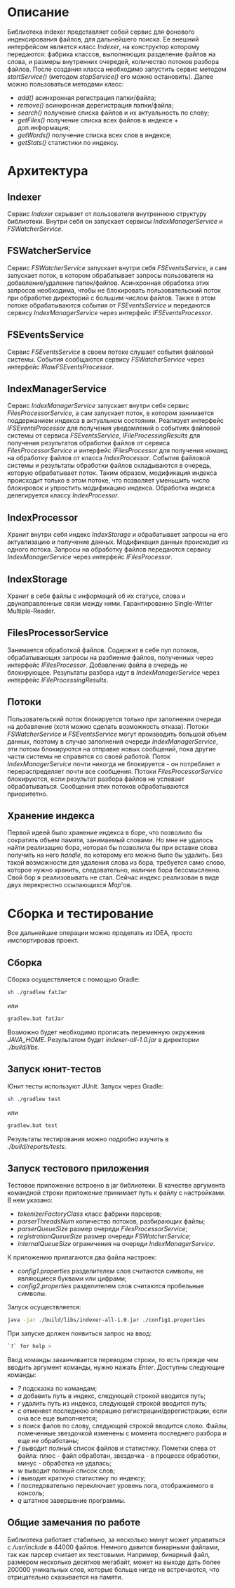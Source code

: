 # Описание
Библиотека indexer представляет собой сервис для фонового
индексирования файлов, для дальнейшего поиска. Ее внешний
интерфейсом является класс *Indexer*, на конструктор которому
передаются: фабрика классов, выполняющих разделение файлов
на слова, и размеры внутренних очередей, количество потоков
разбора файлов. После создания класса необходимо запустить
сервис методом *startService()* (методом *stopService()* его
можно остановить). Далее можно пользоваться методами класс:
 - *add()* асинхронная регистрация папки/файла;
 - *remove()* асинхронная дерегистрация папки/файла;
 - *search()* получение списка файлов и их актуальность по слову;
 - *getFiles()* получение списка всех файлов в индексе + доп.информация;
 - *getWords()* получение списка всех слов в индексе;
 - *getStats()* статистики по индексу.

# Архитектура

## Indexer
Сервис *Indexer* скрывает от пользователя внутреннюю структуру
библиотеки. Внутри себя он запускает сервисы *IndexManagerService*
и *FSWatcherService*.

## FSWatcherService
Сервис *FSWatcherService* запускает внутри себя *FSEventsService*,
а сам запускает поток, в котором обрабатывает запросы пользователя на
добавление/удаление папок/файлов. Асинхронная обработка этих запросов
необходима, чтобы не блокировать пользовательский поток при обработке
директорий с большим числом файлов. Также в этом потоке обрабатываются события
от *FSEventsService* и передаются сервису *IndexManagerService* через
интерфейс *IFSEventsProcessor*.

## FSEventsService
Сервис *FSEventsService* в своем потоке слушает события файловой системы.
События сообщаются сервису *FSWatcherService* через интерфейс *IRawFSEventsProcessor*.

## IndexManagerService
Сервис *IndexManagerService* запускает внутри себя сервис *FilesProcessorService*,
а сам запускает поток, в котором занимается поддержанием индекса в актуальном
состоянии. Реализует интерфейс *IFSEventsProcessor* для получения уведомлений
о событиях файловой системы от сервиса *FSEventsService*, *IFileProcessingResults*
для получения результатов обработки файлов от сервиса *FilesProcessorService* и
интерфейс *IFilesProcessor* для получения команд на обработку файлов от класса
*IndexProcessor*. События файловой системы и результаты обработки файлов
складываются в очередь, которую обрабатывает поток. Таким образом, модификация
индекса происходит только в этом потоке, что позволяет уменьшить число блокировок
и упростить модификацию индекса. Обработка индекса делегируется классу *IndexProcessor*.

## IndexProcessor
Хранит внутри себя индекс *IndexStorage* и обрабатывает запросы на его
актуализацию и получение данных. Модификация данных происходит из одного потока.
Запросы на обработку файлов передаются сервису *IndexManagerService* через
интерфейс *IFilesProcessor*.

## IndexStorage
Хранит в себе файлы с информаций об их статусе, слова и двунаправленные
связи между ними. Гарантированно Single-Writer Multiple-Reader.

## FilesProcessorService
Занимается обработкой файлов. Содержит в себе пул потоков, обрабатывающих
запросы на разбиение файлов, полученных через интерфейс *IFilesProcessor*. Добавление
файла в очередь не блокирующее. Результаты разбора идут в *IndexManagerService* через
интерфейс *IFileProcessingResults*.

## Потоки
Пользовательский поток блокируется только при заполнении очереди на добавление
(хотя можно сделать возможность отказа). Потоки *FSWatcherService* и *FSEventsService*
могут производить большой объем данных, поэтому в случае заполнения очереди
*IndexManagerService*, эти потоки блокируются на отправке новых сообщений,
пока другие части системы не справятся со своей работой. Поток *IndexManagerService*
почти никогда не блокируется - он потребляет и перераспределяет почти все сообщения.
Потоки *FilesProcessorService* блокируются, если результат разбора файлов не
успевает обрабатываться. Сообщения этих потоков обрабатываются приоритетно.

## Хранение индекса
Первой идеей было хранение индекса в боре, что позволило бы сократить объем памяти,
занимаемый словами. Но мне не удалось найти реализацию бора, которая бы позволила
бы при вставке слова получить на него *handle*, по которому его можно было бы удалить.
Без такой возможности для удаления слова из бора, требуется само слово, которое нужно
хранить, следовательно, наличие бора бессмысленно. Свой бор я реализовывать не стал.
Сейчас индекс реализован в виде двух перекрестно ссылающихся *Map*'ов.

# Сборка и тестирование
Все дальнейшие операции можно проделать из IDEA, просто имспортировав проект.

## Сборка
Сборка осуществляется с помощью Gradle:
```sh
sh ./gradlew fatJar
```
или
```cmd
gradlew.bat fatJar
```
Возможно будет необходимо прописать переменную окружения *JAVA_HOME*.
Результатом будет *indexer-all-1.0.jar* в директории *./build/libs*.

## Запуск юнит-тестов
Юнит тесты используют JUnit. Запуск через Gradle:
```sh
sh ./gradlew test
```
или
```cmd
gradlew.bat test
```
Результаты тестирования можно подробно изучить в *./build/reports/tests*.

## Запуск тестового приложения
Тестовое приложение встроено в jar библиотеки. В качестве аргумента командной
строки приложение принимает путь к файлу с настройками. В нем указано:
 - *tokenizerFactoryClass* класс фабрики парсеров;
 - *parserThreadsNum* количество потоков, разбирающих файлы;
 - *parserQueueSize* размер очереди *FilesProcessorService*;
 - *registrationQueueSize* размер очереди *FSWatcherService*;
 - *internalQueueSize* ограничения на очереди *IndexManagerService*.

К приложению прилагаются два файла настроек:
 - *config1.properties* разделителем слов считаются символы, не являющиеся буквами или цифрами;
 - *config2.properties* разделителем слов считаются пробельные символы.

Запуск осуществляется:
```sh
java -jar ./build/libs/indexer-all-1.0.jar ./config1.properties
```

При запуске должен появиться запрос на ввод:
```sh
`?` for help >
```

Ввод команды заканчивается переводом строки, то есть прежде чем вводить аргумент
команды, нужно нажать *Enter*. Доступны следующие команды:
 - *?* подсказка по командам;
 - *a* добавить путь в индекс, следующей строкой вводится путь;
 - *r* удалить путь из индекса, следующей строкой вводится путь;
 - *c* отменяет последнюю операцию регистрации/дерегистрации, если она все еще выполняется;
 - *s* поиск фалов по слову, следующей строкой вводится слово. Файлы, помеченные
 звездочкой изменены с момента последнего разбора и еще не обработаны;
 - *f* выводит полный список файлов и статистику. Пометки слева от файла: плюс -
 файл обработан, звездочка - в процессе обработки, минус - обработка не удалась;
 - *w* выводит полный список слов;
 - *i* выводит краткую статистику по индексу;
 - *l* последовательно переключает уровень лога, отображаемого в консоль;
 - *q* штатное завершение программы.

## Общие замечания по работе
Библиотека работает стабильно, за несколько минут может управиться с */usr/include* в 44000
файлов. Немного давится бинарными файлами, так как парсер считает их текстовыми. Например,
бинарный файл, размером несколько десятков мегабайт, может на выходе дать более 200000 уникальных
слов, которые больше нигде не встречаются, что отрицательно сказывается на памяти.